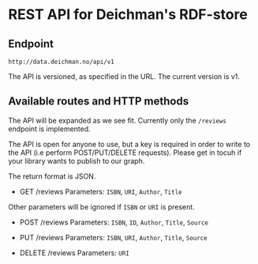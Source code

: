 # REST API for Deichman's RDF-store

## Endpoint
    http://data.deichman.no/api/v1
The API is versioned, as specified in the URL. The current version is v1.

## Available routes and HTTP methods
The API will be expanded as we see fit. Currently only the `/reviews` endpoint is implemented.

The API is open for anyone to use, but a key is required in order to write to the API (i.e perform POST/PUT/DELETE requests). Please get in tocuh if your library wants to publish to our graph.

The return format is JSON.

* GET /reviews
Parameters: `ISBN`, `URI`, `Author`, `Title` 

Other parameters will be ignored if `ISBN` or `URI` is present.

* POST /reviews
Parameters: `ISBN`, `ID`, `Author`, `Title`, `Source`

* PUT /reviews
Parameters: `ISBN`, `URI`, `Author`, `Title`,  `Source`

* DELETE /reviews
Parameters: `URI`